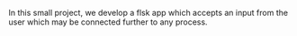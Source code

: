 In this small project, we develop a flsk app which accepts an input from the user which may be connected further
to any process. 